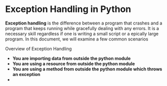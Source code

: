 Exception Handling in Python
==================

**Exception handling** is the difference between a program that crashes and a program that keeps running while gracefully dealing with any errors. It is a necessary skill regardless if one is writing a small script or a epically large program. In this document, we will examine a few common scenarios

Overview of Exception Handling 

+ **You are importing data from outside the python module**
+ **You are using a resource from outside the python module**
+ **You are using a method from outside the python module which throws an exception**
+ 
 
